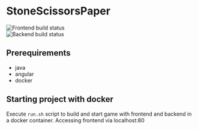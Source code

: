 # StoneScissorsPaper
![Frontend build status](https://github.com/puszseb/StoneScissorsPaper/actions/workflows/build-frontend.yml/badge.svg) <br>
![Backend build status](https://github.com/puszseb/StoneScissorsPaper/actions/workflows/build-backend.yml/badge.svg)
## Prerequirements
- java
- angular
- docker

## Starting project with docker
Execute `run.sh` script to build and start game with frontend and backend in a docker container.
Accessing frontend via localhost:80
